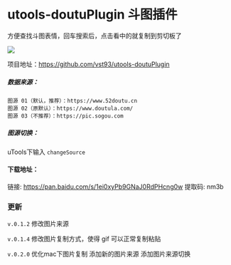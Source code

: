 # utools-doutuPlugin 斗图插件

方便查找斗图表情，回车搜索后，点击看中的就复制到剪切板了

![](https://s2.ax1x.com/2019/05/24/VFKs0I.png)

项目地址：https://github.com/vst93/utools-doutuPlugin

##### 数据来源：
```
图源 01（默认，推荐）：https://www.52doutu.cn
图源 02（原默认）：https://www.doutula.com/
图源 03（不推荐）：https://pic.sogou.com
```
##### 图源切换： 
uTools下输入 `changeSource`


#### 下载地址：
链接: https://pan.baidu.com/s/1ei0xyPb9GNaJ0RdPHcng0w 提取码: nm3b

### 更新
`v.0.1.2`
修改图片来源

`v.0.1.4`
修改图片复制方式，使得 gif 可以正常复制粘贴

`v.0.2.0`
优化mac下图片复制
添加新的图片来源
添加图片来源切换
